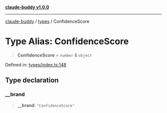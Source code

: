 [**claude-buddy v1.0.0**](../../README.md)

***

[claude-buddy](../../modules.md) / [types](../README.md) / ConfidenceScore

# Type Alias: ConfidenceScore

> **ConfidenceScore** = `number` & `object`

Defined in: [types/index.ts:148](https://github.com/gsetsero/assistant-integration/blob/911ddf7680199ad668404c191ed66335473fdc65/claude-buddy/src/types/index.ts#L148)

## Type declaration

### \_\_brand

> **\_\_brand**: `"ConfidenceScore"`
